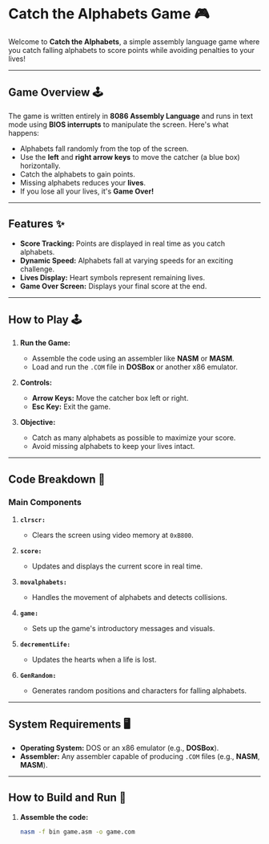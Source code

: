 # **Catch the Alphabets Game** 🎮

Welcome to **Catch the Alphabets**, a simple assembly language game where you catch falling alphabets to score points while avoiding penalties to your lives!

---

## **Game Overview** 🕹️

The game is written entirely in **8086 Assembly Language** and runs in text mode using **BIOS interrupts** to manipulate the screen. Here's what happens:

- Alphabets fall randomly from the top of the screen.
- Use the **left** and **right arrow keys** to move the catcher (a blue box) horizontally.
- Catch the alphabets to gain points.
- Missing alphabets reduces your **lives**.
- If you lose all your lives, it's **Game Over!**

---

## **Features** ✨

- **Score Tracking:** Points are displayed in real time as you catch alphabets.
- **Dynamic Speed:** Alphabets fall at varying speeds for an exciting challenge.
- **Lives Display:** Heart symbols represent remaining lives.
- **Game Over Screen:** Displays your final score at the end.

---

## **How to Play** 🕹️

1. **Run the Game:**
   - Assemble the code using an assembler like **NASM** or **MASM**.
   - Load and run the `.COM` file in **DOSBox** or another x86 emulator.

2. **Controls:**
   - **Arrow Keys:** Move the catcher box left or right.
   - **Esc Key:** Exit the game.

3. **Objective:**
   - Catch as many alphabets as possible to maximize your score.
   - Avoid missing alphabets to keep your lives intact.

---

## **Code Breakdown** 📜

### **Main Components**

1. **`clrscr:`**
   - Clears the screen using video memory at `0xB800`.

2. **`score:`**
   - Updates and displays the current score in real time.

3. **`movalphabets:`**
   - Handles the movement of alphabets and detects collisions.

4. **`game:`**
   - Sets up the game's introductory messages and visuals.

5. **`decrementLife:`**
   - Updates the hearts when a life is lost.

6. **`GenRandom:`**
   - Generates random positions and characters for falling alphabets.

---

## **System Requirements** 🖥️

- **Operating System:** DOS or an x86 emulator (e.g., **DOSBox**).
- **Assembler:** Any assembler capable of producing `.COM` files (e.g., **NASM**, **MASM**).

---

## **How to Build and Run** 🚀

1. **Assemble the code:**
   ```bash
   nasm -f bin game.asm -o game.com
